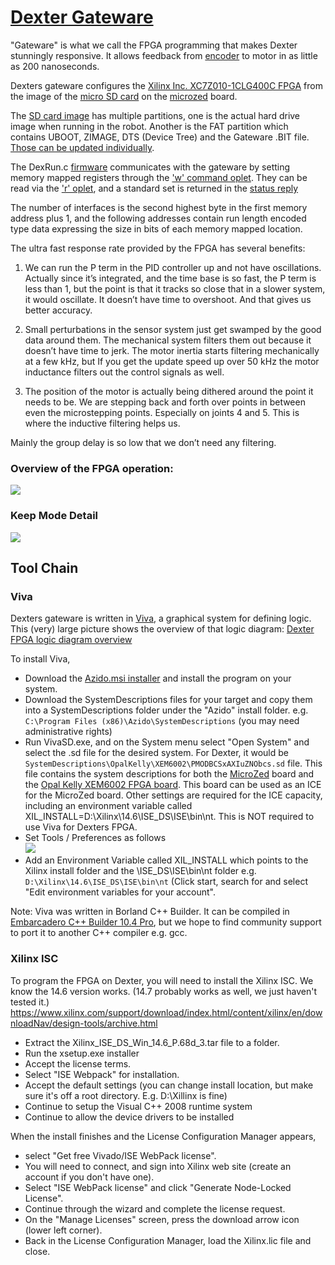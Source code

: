 # [Dexter Gateware](https://github.com/HaddingtonDynamics/Dexter/tree/master/Gateware)

"Gateware" is what we call the FPGA programming that makes Dexter stunningly responsive. It allows feedback from [encoder](Encoders) to motor in as little as 200 nanoseconds. 

Dexters gateware configures the [Xilinx Inc. XC7Z010-1CLG400C FPGA](http://www.xilinx.com/support/documentation/data_sheets/ds190-Zynq-7000-Overview.pdf) from the image of the [micro SD card](SD-Card-Image) on the [microzed](http://zedboard.org/product/microzed) board. 

The [SD card image](SD-Card-Image) has multiple partitions, one is the actual hard drive image when running in the robot. Another is the FAT partition which contains UBOOT, ZIMAGE, DTS (Device Tree) and the Gateware .BIT file. [Those can be updated individually](../blob/master/Gateware/README.md). 

The DexRun.c [firmware](Firmware) communicates with the gateware by setting memory mapped registers through the ['w' command oplet](oplet-write). They can be read via the ['r' oplet](read-from-robot), and a standard set is returned in the [status reply](status-data)

The number of interfaces is the second highest byte in the first memory address plus 1, and the following addresses contain run length encoded type data expressing the size in bits of each memory mapped location. 

The ultra fast response rate provided by the FPGA has several benefits:
1. We can run the P term in the PID controller up and not have oscillations. Actually since it’s integrated, and the time base is so fast, the P term is less than 1, but the point is that it tracks so close that in a slower system, it would oscillate. It doesn’t have time to overshoot. And that gives us better accuracy.

2. Small perturbations in the sensor system just get swamped by the good data around them. The mechanical system filters them out because it doesn’t have time to jerk. The motor inertia starts filtering mechanically at a few kHz, but If you get the update speed up over 50 kHz the motor inductance filters out the control signals as well.

3. The position of the motor is actually being dithered around the point it needs to be. We are stepping back and forth over points in between even the microstepping points. Especially on joints 4 and 5. This is where the inductive filtering helps us.

Mainly the group delay is so low that we don’t need any filtering.

### Overview of the FPGA operation:
<a href="https://user-images.githubusercontent.com/419392/88705673-b827b980-d0c4-11ea-9a36-98ca23db1be0.PNG">
<img src="https://user-images.githubusercontent.com/419392/88705673-b827b980-d0c4-11ea-9a36-98ca23db1be0.PNG">
</a>

### Keep Mode Detail
<a href="https://user-images.githubusercontent.com/419392/88705907-03da6300-d0c5-11ea-9963-557346285f53.PNG"><img src="https://user-images.githubusercontent.com/419392/88705907-03da6300-d0c5-11ea-9963-557346285f53.PNG"></a>

## Tool Chain

### Viva
Dexters gateware is written in [Viva](https://github.com/vivaimagined/Viva), a graphical system for defining logic. This (very) large picture shows the overview of that logic diagram: [Dexter FPGA logic diagram overview](https://user-images.githubusercontent.com/419392/57746151-be2ea780-7684-11e9-80b5-95490f015973.png)

To install Viva, 
- Download the [Azido.msi installer](https://github.com/vivaimagined/Viva/releases) and install the program on your system. 
- Download the SystemDescriptions files for your target and copy them into a SystemDescriptions folder under the "Azido" install folder. e.g. `C:\Program Files (x86)\Azido\SystemDescriptions` (you may need administrative rights)
- Run VivaSD.exe, and on the System menu select "Open System" and select the .sd file for the desired system. For Dexter, it would be `SystemDescriptions\OpalKelly\XEM6002\PMODBCSxAXIuZNObcs.sd` file. This file contains the system descriptions for both the [MicroZed](MicroZed) board and the [Opal Kelly XEM6002 FPGA board](https://opalkelly.com/products/xem6002/). This board can be used as an ICE for the MicroZed board. Other settings are required for the ICE capacity, including an environment variable called XIL_INSTALL=D:\Xilinx\14.6\ISE_DS\ISE\bin\nt. This is NOT required to use Viva for Dexters FPGA.
- Set Tools / Preferences as follows<br>![](https://user-images.githubusercontent.com/419392/58519674-779f7980-8169-11e9-9146-c67a6d174f35.png)
- Add an Environment Variable called XIL_INSTALL which points to the Xilinx install folder and the \ISE_DS\ISE\bin\nt folder e.g. `D:\Xilinx\14.6\ISE_DS\ISE\bin\nt` (Click start, search for and select "Edit environment variables for your account". 

Note: Viva was written in Borland C++ Builder. It can be compiled in [Embarcadero C++ Builder 10.4 Pro](https://www.embarcadero.com/app-development-tools-store/cbuilder), but we hope to find community support to port it to another C++ compiler e.g. gcc.

### Xilinx ISC
To program the FPGA on Dexter, you will need to install the Xilinx ISC. We know the 14.6 version works. (14.7 probably works as well, we just haven't tested it.)<br>
https://www.xilinx.com/support/download/index.html/content/xilinx/en/downloadNav/design-tools/archive.html
- Extract the Xilinx_ISE_DS_Win_14.6_P.68d_3.tar file to a folder.
- Run the xsetup.exe installer
- Accept the license terms.
- Select "ISE Webpack" for installation.
- Accept the default settings (you can change install location, but make sure it's off a root directory. E.g. D:\Xillinx is fine)
- Continue to setup the Visual C++ 2008 runtime system
- Continue to allow the device drivers to be installed

When the install finishes and the License Configuration Manager appears, 
- select "Get free Vivado/ISE WebPack license". 
- You will need to connect, and sign into Xilinx web site (create an account if you don't have one). 
- Select "ISE WebPack license" and click "Generate Node-Locked License". 
- Continue through the wizard and complete the license request. 
- On the "Manage Licenses" screen, press the download arrow icon (lower left corner). 
- Back in the License Configuration Manager, load the Xilinx.lic file and close.

 